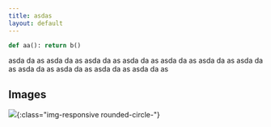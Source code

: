 ```yaml
---
title: asdas
layout: default
---
```


```python 
def aa(): return b()
```

asda da as
asda da as
asda da as
asda da as
asda da as
asda da as
asda da as
asda da as
asda da as
asda da as
asda da as

## Images

![](https://images.pexels.com/photos/1133957/pexels-photo-1133957.jpeg?cs=srgb&dl=beautiful-beautiful-flowers-bird-1133957.jpg&fm=jpg){:class="img-responsive rounded-circle-"}

